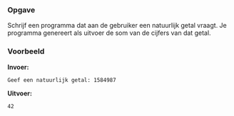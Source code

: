 ### Opgave

Schrijf een programma dat aan de gebruiker een natuurlijk getal vraagt. Je programma genereert als uitvoer de som van de cijfers van dat getal.

### Voorbeeld

**Invoer:**

    Geef een natuurlijk getal: 1584987


**Uitvoer:**

    42
